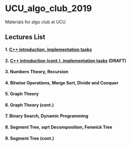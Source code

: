 # UCU_algo_club_2019
Materials for algo club at UCU

## Lectures List
#### 1. [C++ introduction, implementation tasks](Lecture1/README.md)
#### 2. [C++ introduction (cont.), implementation tasks](Lecture2/README.md) (DRAFT)
#### 3. Numbers Theory, Recursion
#### 4. Bitwise Operations, Merge Sort, Divide and Conquer
#### 5. Graph Theory
#### 6. Graph Theory (cont.)
#### 7. Binary Search, Dynamic Programming
#### 8. Segment Tree, sqrt Decomposition, Fenwick Tree
#### 9. Segment Tree (cont.)
